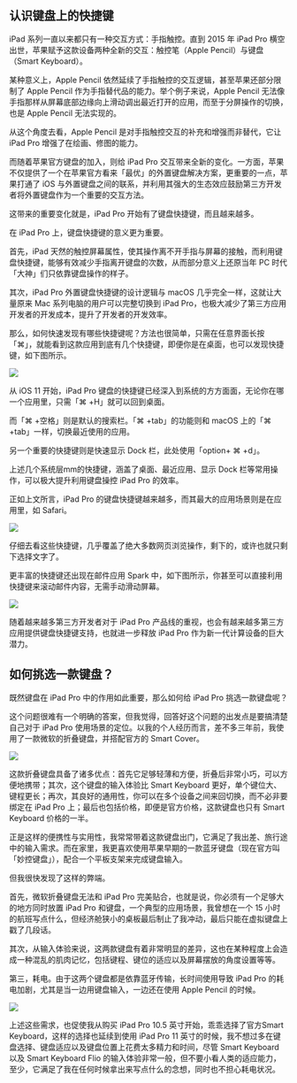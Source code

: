 ## 认识键盘上的快捷键

iPad 系列一直以来都只有一种交互方式：手指触控。直到 2015 年 iPad Pro 横空出世，苹果赋予这款设备两种全新的交互：触控笔（Apple Pencil）与键盘（Smart Keyboard）。

某种意义上，Apple Pencil 依然延续了手指触控的交互逻辑，甚至苹果还部分限制了 Apple Pencil 作为手指替代品的能力。举个例子来说，Apple Pencil 无法像手指那样从屏幕底部边缘向上滑动调出最近打开的应用，而至于分屏操作的切换，也是 Apple Pencil 无法实现的。

从这个角度去看，Apple Pencil 是对手指触控交互的补充和增强而非替代，它让 iPad Pro 增强了在绘画、修图的能力。

而随着苹果官方键盘的加入，则给 iPad Pro 交互带来全新的变化。一方面，苹果不仅提供了一个在苹果官方看来「最优」的外置键盘解决方案，更重要的一点，苹果打通了 iOS 与外置键盘之间的联系，并利用其强大的生态效应鼓励第三方开发者将外置键盘作为一个重要的交互方法。

这带来的重要变化就是，iPad Pro 开始有了键盘快捷键，而且越来越多。

在 iPad Pro 上，键盘快捷键的意义更为重要。

首先，iPad 天然的触控屏幕属性，使其操作离不开手指与屏幕的接触，而利用键盘快捷键，能够有效减少手指离开键盘的次数，从而部分意义上还原当年 PC 时代「大神」们只依靠键盘操作的样子。

其次，iPad Pro 外置键盘快捷键的设计逻辑与 macOS 几乎完全一样，这就让大量原来 Mac 系列电脑的用户可以完整切换到 iPad Pro，也极大减少了第三方应用开发者的开发成本，提升了开发者的开发效率。

那么，如何快速发现有哪些快捷键呢？方法也很简单，只需在任意界面长按「⌘」，就能看到这款应用到底有几个快捷键，即便你是在桌面，也可以发现快捷键，如下图所示。



![](https://ebookimage.dailyio.cn/2019/04/29/15559203814864.png)

从 iOS 11 开始，iPad Pro 键盘的快捷键已经深入到系统的方方面面，无论你在哪一个应用里，只需「⌘ +H」就可以回到桌面。

而「⌘ +空格」则是默认的搜索栏。「⌘ +tab」的功能则和 macOS 上的「⌘ +tab」一样，切换最近使用的应用。

另一个重要的快捷键则是快速显示 Dock 栏，此处使用「option+ ⌘ +d」。

上述几个系统层mm的快捷键，涵盖了桌面、最近应用、显示 Dock 栏等常用操作，可以极大提升利用键盘操控 iPad Pro 的效率。

正如上文所言，iPad Pro 的键盘快捷键越来越多，而其最大的应用场景则是在应用里，如 Safari。


![](https://ebookimage.dailyio.cn/2019/04/29/15559203927390.png)

仔细去看这些快捷键，几乎覆盖了绝大多数网页浏览操作，剩下的，或许也就只剩下选择文字了。

更丰富的快捷键还出现在邮件应用 Spark 中，如下图所示，你甚至可以直接利用快捷键来滚动邮件内容，无需手动滑动屏幕。


![](https://ebookimage.dailyio.cn/2019/04/29/15559204025275.png)

随着越来越多第三方开发者对于 iPad Pro 产品线的重视，也会有越来越多第三方应用提供键盘快捷键支持，也就进一步释放 iPad Pro 作为新一代计算设备的巨大潜力。

## 如何挑选一款键盘？

既然键盘在 iPad Pro 中的作用如此重要，那么如何给 iPad Pro 挑选一款键盘呢？

这个问题很难有一个明确的答案，但我觉得，回答好这个问题的出发点是要搞清楚自己对于 iPad Pro 使用场景的定位。以我的个人经历而言，差不多三年前，我使用了一款微软的折叠键盘，并搭配官方的 Smart Cover。


![](https://ebookimage.dailyio.cn/2019/04/29/15559204122921.jpg)

这款折叠键盘具备了诸多优点：首先它足够轻薄和方便，折叠后非常小巧，可以方便地携带；其次，这个键盘的输入体验比 Smart Keyboard 更好，单个键位大、键程更长；再次，其良好的通用性，你可以在多个设备之间来回切换，而不必非要绑定在 iPad Pro 上；最后也包括价格，即便是官方价格，这款键盘也只有 Smart Keyboard 价格的一半。

正是这样的便携性与实用性，我常常带着这款键盘出门，它满足了我出差、旅行途中的输入需求。而在家里，我更喜欢使用苹果早期的一款蓝牙键盘（现在官方叫「妙控键盘」），配合一个平板支架来完成键盘输入。


但我很快发现了这样的弊端。

首先，微软折叠键盘无法和 iPad Pro 完美贴合，也就是说，你必须有一个足够大的地方同时放置 iPad Pro 和键盘，一个典型的应用场景，我曾想在一个 15 小时的航班写点什么，但经济舱狭小的桌板最后制止了我冲动，最后只能在虚拟键盘上戳了几段话。


其次，从输入体验来说，这两款键盘有着非常明显的差异，这也在某种程度上会造成一种混乱的肌肉记忆，包括键程、键位的适应以及屏幕摆放的角度设置等等。

第三，耗电。由于这两个键盘都是依靠蓝牙传输，长时间使用导致 iPad Pro 的耗电加剧，尤其是当一边用键盘输入，一边还在使用 Apple Pencil 的时候。

![](https://ebookimage.dailyio.cn/2019/04/29/15559204228020.jpg)


上述这些需求，也促使我从购买 iPad Pro 10.5 英寸开始，乖乖选择了官方Smart Keyboard，这样的选择也延续到使用 iPad Pro 11 英寸的时候，我不想过多在键盘选择、键盘适应以及键盘位置上花费太多精力和时间，尽管 Smart Keyboard 以及 Smart Keyboard Flio 的输入体验非常一般，但不要小看人类的适应能力，至少，它满足了我在任何时候拿出来写点什么的念想，同时也不担心耗电状况。







